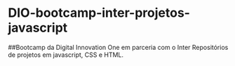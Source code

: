 # DIO-bootcamp-inter-projetos-javascript
##Bootcamp da Digital Innovation One em parceria com o Inter
Repositórios de projetos em javascript, CSS e HTML.
